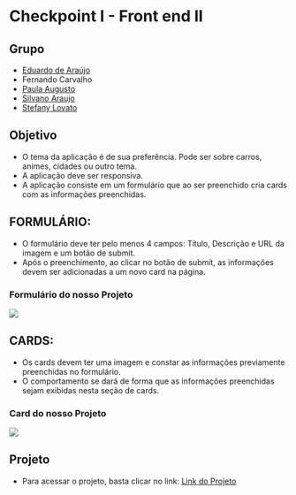 # Checkpoint I - Front end II
## Grupo
- [Eduardo de Araújo](https://github.com/eduardoaraujogomes)
- Fernando Carvalho
- [Paula Augusto](https://github.com/pcamposaugusto)
- [Silvano Araujo](https://github.com/Silvanoeng)
- [Stefany Lovato](https://github.com/stefanylovato)

## Objetivo
	
- O tema da aplicação é de sua preferência. Pode ser sobre carros, animes, cidades ou outro tema. 
- A aplicação deve ser responsiva.
- A aplicação consiste em um formulário que ao ser preenchido cria cards com as informações preenchidas.


## FORMULÁRIO: 
- O formulário deve ter pelo menos 4 campos: Título, Descrição e URL da imagem e um botão de submit.
- Após o preenchimento, ao clicar no botão de submit, as informações devem ser adicionadas a um novo card na página.


### Formulário do nosso Projeto
![](https://i.imgur.com/xOO68nR.png)


## CARDS:
- Os cards devem ter uma imagem e constar as informações previamente preenchidas no formulário. 
- O comportamento se dará de forma que as informações preenchidas sejam exibidas nesta seção de cards.

### Card do nosso Projeto
![](https://i.imgur.com/G9HXdxT.jpg)

## Projeto
- Para acessar o projeto, basta clicar no link: [Link do Projeto](https://eduardoaraujogomes.github.io/checkpoint1-front2/)
